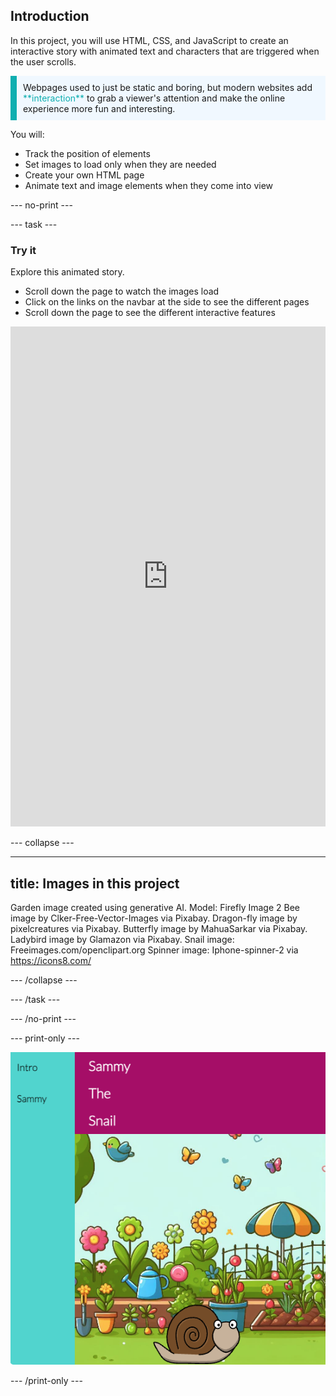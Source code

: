 ## Introduction

In this project, you will use HTML, CSS, and JavaScript to create an interactive story with animated text and characters that are triggered when the user scrolls.

<p style="border-left: solid; border-width:10px; border-color: #0faeb0; background-color: aliceblue; padding: 10px;">
Webpages used to just be static and boring, but modern websites add <span style="color: #0faeb0">**interaction**</span> to grab a viewer's attention and make the online experience more fun and interesting. 
</p>

You will:

- Track the position of elements
- Set images to load only when they are needed
- Create your own HTML page
- Animate text and image elements when they come into view

\--- no-print ---

\--- task ---

### Try it

<div style="display: flex; flex-wrap: wrap">
<div style="flex-basis: 175px; flex-grow: 1">  
Explore this animated story. 

- Scroll down the page to watch the images load
- Click on the links on the navbar at the side to see the different pages
- Scroll down the page to see the different interactive features

<iframe src="https://editor.raspberrypi.org/en/embed/viewer/animated-story-complete" width="100%" height="800" frameborder="0" marginwidth="0" marginheight="0" allowfullscreen> </iframe>
</div>
</div>

\--- collapse ---

---

## title: Images in this project

Garden image created using generative AI. Model: Firefly Image 2
Bee image by Clker-Free-Vector-Images via Pixabay.
Dragon-fly image by pixelcreatures via Pixabay.
Butterfly image by MahuaSarkar via Pixabay.
Ladybird image by Glamazon via Pixabay.
Snail image: Freeimages.com/openclipart.org
Spinner image: Iphone-spinner-2 via https://icons8.com/

\--- /collapse ---

\--- /task ---

\--- /no-print ---

\--- print-only ---

![Completed project](images/animated-story.png)

\--- /print-only ---
